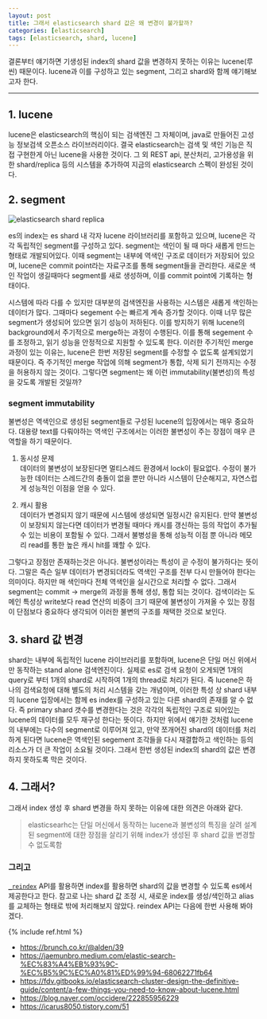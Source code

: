 ```yaml
---
layout: post
title: 그래서 elasticsearch shard 값은 왜 변경이 불가할까?
categories: [elasticsearch]
tags: [elasticsearch, shard, lucene]
---
```


결론부터 얘기하면 기생성된 index의 shard 값을 변경하지 못하는 이유는 lucene(루씬) 때문이다. lucene과 이를 구성하고 있는 segment, 그리고 shard와 함께 얘기해보고자 한다.

<hr>

## 1. lucene
lucene은 elasticsearch의 핵심이 되는 검색엔진 그 자체이며, java로 만들어진 고성능 정보검색 오픈소스 라이브러리이다. 결국 elasticsearch는 검색 및 색인 기능은 직접 구현한게 아닌 lucene을 사용한 것이다. 그 외 REST api, 분산처리, 고가용성을 위한 shard/replica 등의 시스템을 추가하여 지금의 elasticsearch 스펙이 완성된 것이다. 

## 2. segment

![elasticsearch shard replica]({{site.url}}/assets/images/posts/2023-01-30-elasticsearch-change-shard-01.png )

es의 index는 es shard 내 각자 lucene 라이브러리를 포함하고 있으며, lucene은 각각 독립적인 segment를 구성하고 있다. segment는 색인이 될 때 마다 새롭게 만드는 형태로 개발되어있다. 이때 segment는 내부에 역색인 구조로 데이터가 저장되어 있으며, lucene은 commit point라는 자료구조를 통해 segment들을 관리한다. 새로운 색인 작업이 생길때마다 segment를 새로 생성하며, 이를 commit point에 기록하는 형태이다. 

시스템에 따라 다를 수 있지만 대부분의 검색엔진을 사용하는 시스템은 새롭게 색인하는 데이터가 많다. 그때마다 segement 수는 빠르게 계속 증가할 것이다. 이때 너무 많은 segment가 생성되어 있으면 읽기 성능이 저하된다. 이를 방지하기 위해 lucene의 background에서 주기적으로 merge하는 과정이 수행된다. 이를 통해 segement 수를 조정하고, 읽기 성능을 안정적으로 지원할 수 있도록 한다. 이러한 주기적인 merge 과정이 있는 이유는, lucene은 한번 저장된 segment를 수정할 수 없도록 설계되었기 때문이다. 즉 주기적인 merge 작업에 의해 segment가 통합, 삭제 되기 전까지는 수정을 허용하지 않는 것이다. 그렇다면 segment는 왜 이런 immutability(불변성)의 특성을 갖도록 개발된 것일까?

### segment immutability
불변성은 역색인으로 생성된 segment들로 구성된 lucene의 입장에서는 매우 중요하다. 대용량 text를 다뤄야하는 역색인 구조에서는 이러한 불변성이 주는 장점이 매우 큰 역할을 하기 때문이다.

1. 동시성 문제<br>
데이터의 불변성이 보장된다면 멀티스레드 환경에서 lock이 필요없다. 수정이 불가능한 데이터는 스레드간의 충돌이 없을 뿐만 아니라 시스템이 단순해지고, 자연스럽게 성능적인 이점을 얻을 수 있다.

2. 캐시 활용<br>
데이터가 변경되지 않기 때문에 시스템에 생성되면 일정시간 유지된다. 만약 불변성이 보장되지 않는다면 데이터가 변경될 때마다 캐시를 갱신하는 등의 작업이 추가될 수 있는 비용이 포함될 수 있다. 그래서 불병성을 통해 성능적 이점 뿐 아니라 메모리 read를 통한 높은 캐시 hit를 꽤할 수 있다.

그렇다고 장점만 존재하는것은 아니다. 불변성이라는 특성이 곧 수정이 불가하다는 뜻이다. 그말은 즉슨 일부 데이터가 변경되더라도 역색인 구조를 전부 다시 만들어야 한다는 의미이다. 하지만 매 색인마다 전체 역색인을 실시간으로 처리할 수 없다. 그래서 segment는 commit -> merge의 과정을 통해 생성, 통합 되는 것이다. 검색이라는 도메인 특성상 write보다 read 연산의 비중이 크기 때문에 불변성이 가져올 수 있는 장점이 단점보다 중요하다 생각되어 이러한 불변의 구조를 채택한 것으로 보인다.

## 3. shard 값 변경
shard는 내부에 독립적인 lucene 라이브러리를 포함하며, lucene은 단일 머신 위에서만 동작하는 stand alone 검색엔진이다. 실제로 es로 검색 요청이 오게되면 1개의 query로 부터 1개의 shard로 시작하여 1개의 thread로 처리가 된다. 즉 lucene은 하나의 검색요청에 대해 별도의 처리 시스템을 갖는 개념이며, 이러한 특성 상 shard 내부의 lucene 입장에서는 함께 es index를 구성하고 있는 다른 shard의 존재를 알 수 없다. 즉 primary shard 갯수를 변경한다는 것은 각각의 독립적인 구조로 되어있는 lucene의 데이터를 모두 재구성 한다는 뜻이다. 하지만 위에서 얘기한 것처럼 lucene의 내부에는 다수의 segment로 이루어져 있고, 만약 쪼개어진 shard의 데이터를 처리하게 된다면 lucene은 역색인된 segement 조각들을 다시 재결합하고 색인하는 등의 리소스가 더 큰 작업이 소요될 것이다. 그래서 한번 생성된 index의 shard의 값은 변경하지 못하도록 막은 것이다.



## 4. 그래서?
그래서 index 생성 후 shard 변경을 하지 못하는 이유에 대한 의견은 아래와 같다.
> elasticsearhc는 단일 머신에서 동작하는 lucene과 불변성의 특징을 살려 설계된 segment에 대한 장점을 살리기 위해 index가 생성된 후 shard 값을 변경할 수 없도록함

### 그리고
[`_reindex`](https://www.elastic.co/guide/en/elasticsearch/reference/current/docs-reindex.html) API를 활용하면 index를 활용하면 shard의 값을 변경할 수 있도록 es에서 제공한다고 한다. 참고로 나는 shard 값 조정 시, 새로운 index를 생성/색인하고 alias를 교체하는 형태로 밖에 처리해보지 않았다. reindex API는 다음에 한번 사용해 봐야겠다.


{% include ref.html %}
* <https://brunch.co.kr/@alden/39>
* <https://jaemunbro.medium.com/elastic-search-%EC%83%A4%EB%93%9C-%EC%B5%9C%EC%A0%81%ED%99%94-68062271fb64>
* <https://fdv.gitbooks.io/elasticsearch-cluster-design-the-definitive-guide/content/a-few-things-you-need-to-know-about-lucene.html>
* <https://blog.naver.com/occidere/222855956229>
* <https://icarus8050.tistory.com/51>